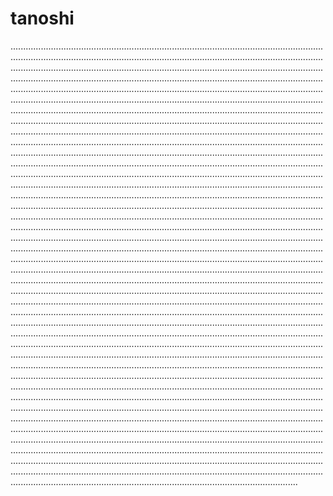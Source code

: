 # tanoshi
..............................................................................................................................................................................................................................................................................................................................................................................................................................................................................................................................................................................................................................................................................................................................................................................................................................................................................................................................................................................................................................................................................................................................................................................................................................................................................................................................................................................................................................................................................................................................................................................................................................................................................................................................................................................................................................................................................................................................................................................................................................................................................................................................................................................................................................................................................................................................................................................................................................................................................................................................................................................................................................................................................................................................................................................................................................................................................................................................................................................................................................................................................................................................................................................................................................................................................................................................................................................................................................................................................................................................................................................................................................................................................................................................................................................................................................................................................................................................................................................................................................................................................................................................................................................................................................................................................................................................................................................................................................................................................................................................................................................................................................................................................................................................................................................................................................................................................................................................................................................................................................................................................................................................................................................................................................................................................................................................................................................................................
